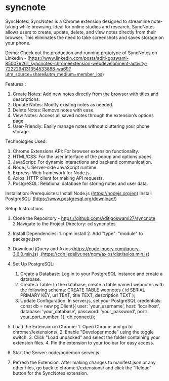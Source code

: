 # syncnote
SyncNotes:
SyncNotes is a Chrome extension designed to streamline note-taking while browsing. Ideal for online studies and research, SyncNotes allows users to create, update, delete, and view notes directly from their browser. This eliminates the need to take screenshots and saves storage on your phone.

Demo:
Check out the production and running prototype of SyncNotes on LinkedIn - 
(https://www.linkedin.com/posts/aditi-goswami-850076261_syncnotes-chromeextension-webdevelopment-activity-7222294131354533888-wa69?utm_source=share&utm_medium=member_ios)

Features :
 1. Create Notes: Add new notes directly from the browser with titles and descriptions.
 2. Update Notes: Modify existing notes as needed.
 3. Delete Notes: Remove notes with ease.
 4. View Notes: Access all saved notes through the extension’s options page.
 5. User-Friendly: Easily manage notes without cluttering your phone storage.

Technologies Used:
 1. Chrome Extensions API: For browser extension functionality.
 2. HTML/CSS: For the user interface of the popup and options pages.
 3. JavaScript: For dynamic interactions and backend communication.
 4. Node.js: Server-side JavaScript runtime.
 5. Express: Web framework for Node.js.
 6. Axios: HTTP client for making API requests.
 7. PostgreSQL: Relational database for storing notes and user data.
    
Installation:
  Prerequisites:
    Install Node.js (https://nodejs.org/en)
    Install PostgreSQL: (https://www.postgresql.org/download/)

Setup Instructions
 1. Clone the Repository - https://github.com/Aditigoswami27/syncnote
 2.Navigate to the Project Directory:
    cd syncnotes
 3. Install Dependencies:
          1. npm install
          2. Add "type": "module" to package.json
    
 4. Download jQuery and Axios:(https://code.jquery.com/jquery-3.6.0.min.js) ,(https://cdn.jsdelivr.net/npm/axios/dist/axios.min.js)
         
 5. Set Up PostgreSQL:
      1. Create a Database: Log in to your PostgreSQL instance and create a database.
      2. Create a Table: In the database, create a table named webnotes with the following schema:
                           CREATE TABLE webnotes (
                            id SERIAL PRIMARY KEY,
                             url TEXT,
                            title TEXT,
                            description TEXT
                                 );
      3. Update Configuration: In server.js, set your PostgreSQL credentials:
                        const db = new pg.Client({
                        user: 'your_username',
                        host: 'localhost',
                        database: 'your_database',
                        password: 'your_password',
                        port: your_port_number,
                        });
                        db.connect();
 
 6. Load the Extension in Chrome:
         1. Open Chrome and go to chrome://extensions/.
         2. Enable "Developer mode" using the toggle switch.
         3. Click "Load unpacked" and select the folder containing your extension files.
         4. Pin the extension to your toolbar for easy access.
 
 7. Start the Server:
       node/nodemon server.js

 8. Refresh the Extension:
After making changes to manifest.json or any other files, go back to chrome://extensions/ and click the "Reload" button for the SyncNotes extension.
